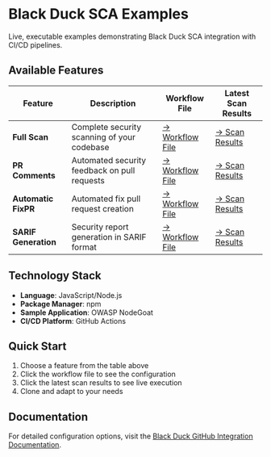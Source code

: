 # Black Duck SCA Examples                                                                                                                                                                                                                
                                                                                                                                                                                                                                         
Live, executable examples demonstrating Black Duck SCA integration with CI/CD pipelines.                                                                                                                                                 
                                                                                                                                                                                                                                         
## Available Features                                                                                                                                                                                                                    
                                                                                                                                                                                                                                         
| Feature | Description | Workflow File | Latest Scan Results |                                                                                                                                                                          
|---------|-------------|---------------|---------------------|                                                                                                                                                                          
| **Full Scan** | Complete security scanning of your codebase | [→ Workflow File](https://github.com/blackducksca-user-guide/full-scan/blob/main/.github/workflows/nodejs-npm.yml) | [→ Scan Results](https://blackducksca-user-guide.github.io/full-scan/) |
| **PR Comments** | Automated security feedback on pull requests | [→ Workflow File ](https://github.com/blackducksca-user-guide/pr-comments/blob/main/.github/workflows/nodejs-npm.yml) | [→ Scan Results](https://blackducksca-user-guide.github.io/pr-comments/) |
| **Automatic FixPR** | Automated fix pull request creation | [→ Workflow File](https://github.com/blackducksca-user-guide/automatic-fixpr/blob/main/.github/workflows/nodejs-npm.yml) | [→ Scan Results](https://blackducksca-user-guide.github.io/automatic-fixpr/) |
| **SARIF Generation** | Security report generation in SARIF format | [→ Workflow File](https://github.com/blackducksca-user-guide/sarif-generation/blob/main/.github/workflows/nodejs-npm.yml) | [→ Scan Results](https://blackducksca-user-guide.github.io/sarif-generation/) |

                                                                                                                                                              
## Technology Stack                                                                                                                                                                                                                      
                                                                                                                                                                                                                                         
- **Language**: JavaScript/Node.js                                                                                                                                                                                                       
- **Package Manager**: npm                                                                                                                                                                                                               
- **Sample Application**: OWASP NodeGoat                                                                                                                                                                                                 
- **CI/CD Platform**: GitHub Actions                                                                                                                                                                                                     
                                                                                                                                                                                                                                         
## Quick Start                                                                                                                                                                                                                           
                                                                                                                                                                                                                                         
1. Choose a feature from the table above                                                                                                                                                                                                 
2. Click the workflow file to see the configuration                                                                                                                                                                                      
3. Click the latest scan results to see live execution                                                                                                                                                                                   
4. Clone and adapt to your needs                                                                                                                                                                                                         
                                                                                                                                                                                                                                         
## Documentation                                                                                                                                                                                                                         
                                                                                                                                                                                                                                         
For detailed configuration options, visit the [Black Duck GitHub Integration Documentation](https://documentation.blackduck.com/bundle/bridge/page/documentation/c_github-blackduck.html).
